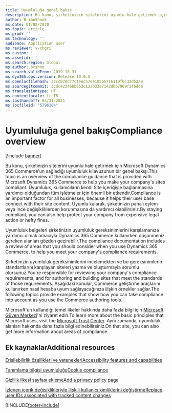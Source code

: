 ```yaml
---
title: Uyumluluğa genel bakış
description: Bu konu, şirketinizin sitelerini uyumlu hale getirmek için Microsoft Dynamics 365 Commerce'un sağladığı uyumluluk kılavuzunun bir genel bakışı.
author: BrianShook
ms.date: 01/08/2020
ms.topic: article
ms.prod: ''
ms.technology: ''
audience: Application user
ms.reviewer: v-chgri
ms.custom: ''
ms.assetid: ''
ms.search.region: Global
ms.author: brshoo
ms.search.validFrom: 2019-10-31
ms.dyn365.ops.version: Release 10.0.5
ms.openlocfilehash: 32cc020d77c1eec57ee10565716110f6c32d52a0
ms.sourcegitcommit: 3cdc42346bb653c13ab33a7142dbb7969f1f6dda
ms.translationtype: HT
ms.contentlocale: tr-TR
ms.lasthandoff: 03/31/2021
ms.locfileid: "5796184"
---
```

# <a name="compliance-overview"></a><span data-ttu-id="715c7-103">Uyumluluğa genel bakış</span><span class="sxs-lookup"><span data-stu-id="715c7-103">Compliance overview</span></span>


[!include [banner](includes/banner.md)]

<span data-ttu-id="715c7-104">Bu konu, şirketinizin sitelerini uyumlu hale getirmek için Microsoft Dynamics 365 Commerce'un sağladığı uyumluluk kılavuzunun bir genel bakışı.</span><span class="sxs-lookup"><span data-stu-id="715c7-104">This topic is an overview of the compliance guidance that is provided with Microsoft Dynamics 365 Commerce to help you make your company's sites compliant.</span></span> <span data-ttu-id="715c7-105">Uyumluluk, kullanıcıların kendi Site içeriğiyle bağlanmasına yardımcı olduğundan tüm işletmeler için önemli bir etkendir.</span><span class="sxs-lookup"><span data-stu-id="715c7-105">Compliance is an important factor for all businesses, because it helps their user base connect with their site content.</span></span> <span data-ttu-id="715c7-106">Uyumlu kalarak, şirketinizin pahalı eylem veya ince değişikliklerden korunmasına da yardımcı olabilirsiniz.</span><span class="sxs-lookup"><span data-stu-id="715c7-106">By staying compliant, you can also help protect your company from expensive legal action or hefty fines.</span></span>

<span data-ttu-id="715c7-107">Uyumluluk belgeleri şirketinizin uyumluluk gereksinimlerini karşılamanıza yardımcı olmak amacıyla Dynamics 365 Commerce kullanırken düşünmeniz gereken alanları gözden geçirebilir.</span><span class="sxs-lookup"><span data-stu-id="715c7-107">The compliance documentation includes a review of areas that you should consider when you use Dynamics 365 Commerce, to help you meet your company's compliance requirements.</span></span>

<span data-ttu-id="715c7-108">Şirketinizin uyumluluk gereksinimlerini incelemekten ve bu gereksinimlerin standartlarını karşılayan siteleri yazma ve oluşturmayla sorumlu olursunuz.</span><span class="sxs-lookup"><span data-stu-id="715c7-108">You're responsible for reviewing your company's compliance requirements, and for authoring and building sites that meet the standards of those requirements.</span></span> <span data-ttu-id="715c7-109">Aşağıdaki konular, Commerce geliştirme araçlarını kullanırken nasıl hesaba uyum sağlayacağınıza ilişkin örnekler sağlar.</span><span class="sxs-lookup"><span data-stu-id="715c7-109">The following topics provide examples that show how you can take compliance into account as you use the Commerce authoring tools.</span></span>

<span data-ttu-id="715c7-110">Microsoft'un kullandığı temel ilkeler hakkında daha fazla bilgi için [Microsoft Güven Merkezi](https://www.microsoft.com/trust-center)'ni ziyaret edin.</span><span class="sxs-lookup"><span data-stu-id="715c7-110">To learn more about the basic principles that Microsoft uses, visit the [Microsoft Trust Center](https://www.microsoft.com/trust-center).</span></span> <span data-ttu-id="715c7-111">Aynı zamanda, uyumluluk alanları hakkında daha fazla bilgi edinebilirsiniz.</span><span class="sxs-lookup"><span data-stu-id="715c7-111">On that site, you can also get more information about areas of compliance.</span></span>

## <a name="additional-resources"></a><span data-ttu-id="715c7-112">Ek kaynaklar</span><span class="sxs-lookup"><span data-stu-id="715c7-112">Additional resources</span></span>

[<span data-ttu-id="715c7-113">Erişilebilirlik özellikleri ve yetenekleri</span><span class="sxs-lookup"><span data-stu-id="715c7-113">Accessibility features and capabilities</span></span>](accessibility.md)

[<span data-ttu-id="715c7-114">Tanımlama bilgisi uyumluluğu</span><span class="sxs-lookup"><span data-stu-id="715c7-114">Cookie compliance</span></span>](cookie-compliance.md)

[<span data-ttu-id="715c7-115">Gizlilik ilkesi sayfası ekleme</span><span class="sxs-lookup"><span data-stu-id="715c7-115">Add a privacy policy page</span></span>](add-privacy-page.md)

[<span data-ttu-id="715c7-116">İzlenen içerik değişiklikleriyle ilişkili kullanıcı kimliklerini değiştirme</span><span class="sxs-lookup"><span data-stu-id="715c7-116">Replace user IDs associated with tracked content changes</span></span>](replace-IDs-tracked-changes.md)


[!INCLUDE[footer-include](../includes/footer-banner.md)]